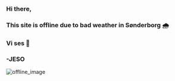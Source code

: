 

### Hi there,
###
### This site is offline due to bad weather in Sønderborg 🌧️
### Vi ses 👋
### -JESO 
<!-- ![ background image]( (https://user-images.githubusercontent.com/119124562/204102848-61c6ea4f-2026-4324-98d4-0b1112784a2d.jpg) )-->

![offline_image](https://user-images.githubusercontent.com/119124562/204102848-61c6ea4f-2026-4324-98d4-0b1112784a2d.jpg)

<!--
**jesonderborg/jesonderborg** is a ✨ _special_ ✨ repository because its `README.md` (this file) appears on your GitHub profile.

Here are some ideas to get you started:

- 🔭 I’m currently working on ...
- 🌱 I’m currently learning ...
- 👯 I’m looking to collaborate on ...
- 🤔 I’m looking for help with ...
- 💬 Ask me about ...
- 📫 How to reach me: ...
- 😄 Pronouns: ...
- ⚡ Fun fact: ...
-->
